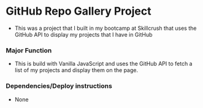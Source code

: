 # GitHub Repo Gallery Project
+ This was a project that I built in my bootcamp at Skillcrush that uses the GitHub API to display my projects that I have in GitHub

### Major Function
+ This is build with Vanilla JavaScript and uses the GitHub API to fetch a list of my projects and display them on the page. 

### Dependencies/Deploy instructions
+ None
